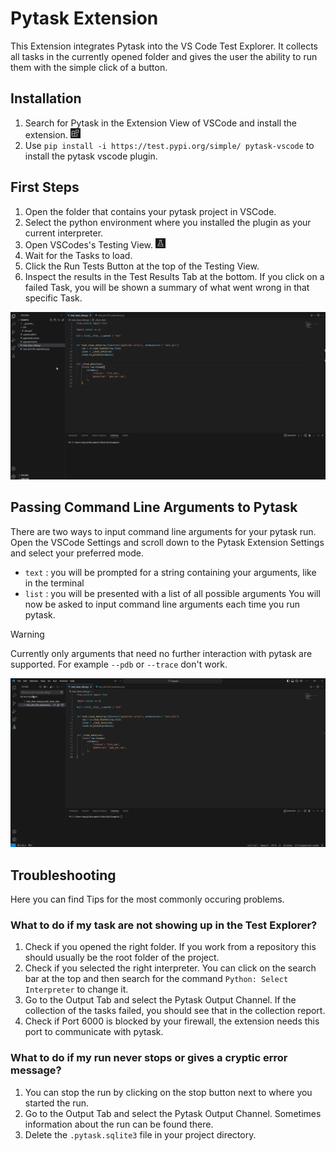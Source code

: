 # Pytask Extension
This Extension integrates Pytask into the VS Code Test Explorer. It collects all tasks in the currently opened folder and gives the user the ability to run them with the simple click of a button.

## Installation
1. Search for Pytask in the Extension View of VSCode and install the extension. <img src="doc/icon_ext.png" alt="Extensions Icon" width="16" height="16">
2. Use ```pip install -i https://test.pypi.org/simple/ pytask-vscode``` to install the pytask vscode plugin.

## First Steps
1. Open the folder that contains your pytask project in VSCode.
2. Select the python environment where you installed the plugin as your current interpreter.
3. Open VSCodes's Testing View. <img src="doc/icon_test.png" alt="Testing Icon" width="16" height="16">
4. Wait for the Tasks to load.
5. Click the Run Tests Button at the top of the Testing View.
6. Inspect the results in the Test Results Tab at the bottom. If you click on a failed Task, you will be shown a summary of what went wrong in that specific Task.

![Gif of Run](doc/pytask_run.gif)

## Passing Command Line Arguments to Pytask
There are two ways to input command line arguments for your pytask run. Open the VSCode Settings and scroll down to the Pytask Extension Settings and select your preferred mode. 
- ```text``` : you will be prompted for a string containing your arguments, like in the terminal
- ```list``` : you will be presented with a list of all possible arguments
You will now be asked to input command line arguments each time you run pytask.

>[!Warning]
>Currently only arguments that need no further interaction with pytask are supported. For example ```--pdb``` or ```--trace``` don't work.

![Gif of Settings](doc/settings.gif)

## Troubleshooting
Here you can find Tips for the most commonly occuring problems.
### What to do if my task are not showing up in the Test Explorer?
1. Check if you opened the right folder. If you work from a repository this should usually be the root folder of the project.
2. Check if you selected the right interpreter. You can click on the search bar at the top and then search for the command ```Python: Select Interpreter``` to change it.
3. Go to the Output Tab and select the Pytask Output Channel. If the collection of the tasks failed, you should see that in the collection report.
4. Check if Port 6000 is blocked by your firewall, the extension needs this port to communicate with pytask.
### What to do if my run never stops or gives a cryptic error message?
1. You can stop the run by clicking on the stop button next to where you started the run.
2. Go to the Output Tab and select the Pytask Output Channel. Sometimes information about the run can be found there.
3. Delete the ```.pytask.sqlite3``` file in your project directory.







